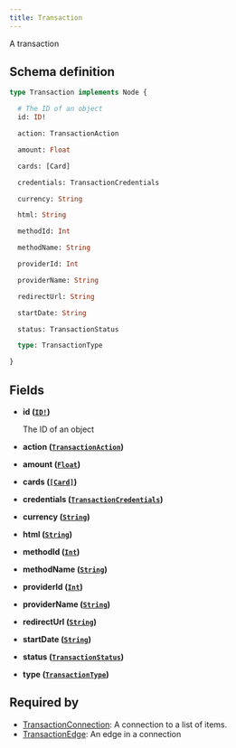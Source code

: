 ```yaml
---
title: Transaction
---
```


A transaction

## Schema definition
```graphql
type Transaction implements Node {

  # The ID of an object
  id: ID!

  action: TransactionAction

  amount: Float

  cards: [Card]

  credentials: TransactionCredentials

  currency: String

  html: String

  methodId: Int

  methodName: String

  providerId: Int

  providerName: String

  redirectUrl: String

  startDate: String

  status: TransactionStatus

  type: TransactionType

}
```

## Fields

* **id ([`ID!`](graphql/schema/id.md))**

  The ID of an object

* **action ([`TransactionAction`](graphql/schema/transactionaction.md))**


* **amount ([`Float`](graphql/schema/float.md))**


* **cards ([`[Card]`](graphql/schema/card.md))**


* **credentials ([`TransactionCredentials`](graphql/schema/transactioncredentials.md))**


* **currency ([`String`](graphql/schema/string.md))**


* **html ([`String`](graphql/schema/string.md))**


* **methodId ([`Int`](graphql/schema/int.md))**


* **methodName ([`String`](graphql/schema/string.md))**


* **providerId ([`Int`](graphql/schema/int.md))**


* **providerName ([`String`](graphql/schema/string.md))**


* **redirectUrl ([`String`](graphql/schema/string.md))**


* **startDate ([`String`](graphql/schema/string.md))**


* **status ([`TransactionStatus`](graphql/schema/transactionstatus.md))**


* **type ([`TransactionType`](graphql/schema/transactiontype.md))**



## Required by
* [TransactionConnection](graphql/schema/transactionconnection.md): A connection to a list of items.
* [TransactionEdge](graphql/schema/transactionedge.md): An edge in a connection
